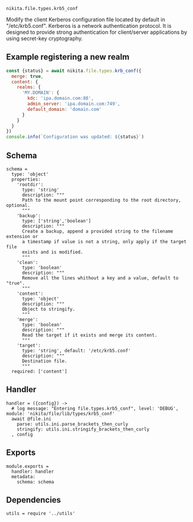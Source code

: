 
`nikita.file.types.krb5_conf`

Modify the client Kerberos configuration file located by default in
"/etc/krb5.conf". Kerberos is a network authentication protocol. It is designed
to provide strong authentication for client/server applications by using
secret-key cryptography.

## Example registering a new realm

```js
const {status} = await nikita.file.types.krb_conf({
  merge: true,
  content: {
    realms: {
      'MY.DOMAIN': {
        kdc: 'ipa.domain.com:88',
        admin_server: 'ipa.domain.com:749',
        default_domain: 'domain.com'
      }
    }
  }
})
console.info(`Configuration was updated: ${status}`)
```

## Schema

    schema =
      type: 'object'
      properties:
        'rootdir':
          type: 'string'
          description: """
          Path to the mount point corresponding to the root directory, optional.
          """
        'backup':
          type: ['string','boolean']
          description: """
          Create a backup, append a provided string to the filename extension or
          a timestamp if value is not a string, only apply if the target file
          exists and is modified.
          """
        'clean':
          type: 'boolean'
          description: """
          Remove all the lines whithout a key and a value, default to "true".
          """
        'content':
          type: 'object'
          description: """
          Object to stringify.
          """
        'merge':
          type: 'boolean'
          description: """
          Read the target if it exists and merge its content.
          """
        'target':
          type: 'string', default: '/etc/krb5.conf'
          description: """
          Destination file.
          """
      required: ['content']

## Handler

    handler = ({config}) ->
      # log message: "Entering file.types.krb5_conf", level: 'DEBUG', module: 'nikita/file/lib/types/krb5_conf'
      await @file.ini
        parse: utils.ini.parse_brackets_then_curly
        stringify: utils.ini.stringify_brackets_then_curly
      , config

## Exports

    module.exports =
      handler: handler
      metadata:
        schema: schema

## Dependencies

    utils = require '../utils'

